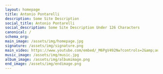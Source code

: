 ```yaml
---
layout: homepage
title: Antonio Pontarelli
description: Some Site Description
social_title: Antonio Pontarelli
social_description: Some Site Description Under 126 Characters
canonical: / 
schema_org:
main_image: /assets/img/homepage.jpg
signature: /assets/img/signature.png
main_video: https://www.youtube.com/embed/_M6PgV492Nw?controls=2&amp;autohide=1
music_image: /assets/img/music.jpg
album_image: /assets/img/albumimage.png
end_image: /assets/img/endimage.png
---
```

